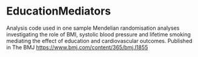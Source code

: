 # EducationMediators
Analysis code used in one sample Mendelian randomisation analyses investigating the role of BMI, systolic blood pressure and lifetime smoking mediating the effect of education and cardiovascular outcomes. Published in The BMJ https://www.bmj.com/content/365/bmj.l1855 
